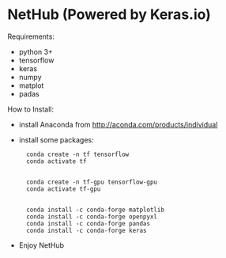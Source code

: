 # NetHub (Powered by Keras.io)

Requirements:

* python 3+
* tensorflow
* keras
* numpy
* matplot
* padas
	
	
	
How to Install:
    
* install Anaconda from
	http://aconda.com/products/individual
	
* install some packages:
    
        conda create -n tf tensorflow 
        conda activate tf 


        conda create -n tf-gpu tensorflow-gpu
        conda activate tf-gpu


        conda install -c conda-forge matplotlib
        conda install -c conda-forge openpyxl
        conda install -c conda-forge pandas
        conda install -c conda-forge keras

    
* Enjoy NetHub
